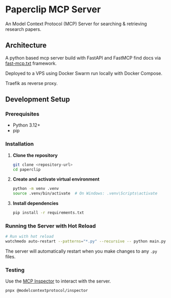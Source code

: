 # Paperclip MCP Server

An Model Context Protocol (MCP) Server for searching & retrieving research papers.

## Architecture

A python based mcp server build with FastAPI and FastMCP find docs via [fast-mcp.txt](fast-mcp.txt) framework.

Deployed to a VPS using Docker Swarm run locally with Docker Compose.

Traefik as reverse proxy.

## Development Setup

### Prerequisites

- Python 3.12+
- pip

### Installation

1. **Clone the repository**

   ```bash
   git clone <repository-url>
   cd paperclip
   ```

2. **Create and activate virtual environment**

   ```bash
   python -m venv .venv
   source .venv/bin/activate  # On Windows: .venv\Scripts\activate
   ```

3. **Install dependencies**
   ```bash
   pip install -r requirements.txt
   ```

### Running the Server with Hot Reload

```bash
# Run with hot reload
watchmedo auto-restart --patterns="*.py" --recursive -- python main.py
```

The server will automatically restart when you make changes to any `.py` files.

### Testing

Use the [MCP Inspector](https://inspector.modelcontextprotocol.io/) to interact with the server.

```bash
pnpx @modelcontextprotocol/inspector
```